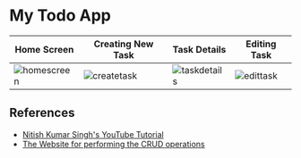 # My Todo App

| **Home Screen** | **Creating New Task** | **Task Details** | **Editing Task** |
| --- | --- | --- | --- |
| ![homescreen](https://github.com/sazgez/flutter-todo-api/assets/95165061/d5b2b110-0a70-4333-8d67-bb1d263a4647) | ![createtask](https://github.com/sazgez/flutter-todo-api/assets/95165061/0ad8d074-34bc-40e3-9011-4ba5a80dd532) | ![taskdetails](https://github.com/sazgez/flutter-todo-api/assets/95165061/4e21c0ee-6978-4026-912c-9d7ec8039566) | ![edittask](https://github.com/sazgez/flutter-todo-api/assets/95165061/94400782-1651-4b05-9e98-353afc663020) |

## References
- [Nitish Kumar Singh's YouTube Tutorial](https://youtu.be/Wsor0fci3Ss?si=QytQHt7aC7ZryL81)
- [The Website for performing the CRUD operations](https://api.nstack.in/)
